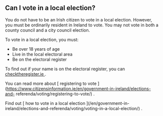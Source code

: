 ##  Can I vote in a local election?

You do not have to be an Irish citizen to vote in a local election. However,
you must be ordinarily resident in Ireland to vote. You may not vote in both a
county council and a city council election.

To vote in a local election, you must:

  * Be over 18 years of age 
  * Live in the local electoral area 
  * Be on the electoral register 

To find out if your name is on the electoral register, you can [
checktheregister.ie ](https://www.checktheregister.ie/en-IE/) .

You can read more about [ registering to vote
](https://www.citizensinformation.ie/en/government-in-ireland/elections-and-
referenda/voting/registering-to-vote/) .

Find out [ how to vote in a local election ](/en/government-in-
ireland/elections-and-referenda/voting/voting-in-a-local-election/) .
